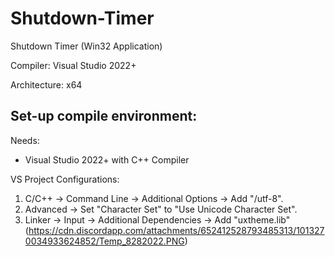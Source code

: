 # Shutdown-Timer
Shutdown Timer (Win32 Application)

Compiler: Visual Studio 2022+

Architecture: x64

## Set-up compile environment:
Needs:
- Visual Studio 2022+ with C++ Compiler

VS Project Configurations:
1. C/C++ → Command Line → Additional Options → Add "/utf-8".
2. Advanced → Set "Character Set" to "Use Unicode Character Set".
3. Linker → Input → Additional Dependencies → Add "uxtheme.lib" (https://cdn.discordapp.com/attachments/652412528793485313/1013270034933624852/Temp_8282022.PNG)
